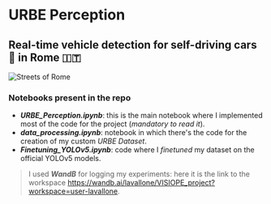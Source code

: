 # URBE Perception 
## Real-time vehicle detection for self-driving cars 🚗 in Rome 🇮🇹
![Streets of Rome](https://github.com/lavallone/URBE_Perception/raw/main/assets/Streets_of_Rome.gif)

### Notebooks present in the repo

* ***URBE_Perception.ipynb***: this is the main notebook where I implemented most of the code for the project (*mandatory to read it*).
* ***data_processing.ipynb***: notebook in which there's the code for the creation of my custom *URBE Dataset*.
* ***Finetuning_YOLOv5.ipynb***: code where I *finetuned* my dataset on the official YOLOv5 models.

> I used ***WandB*** for logging my experiments: here it is the link to the workspace https://wandb.ai/lavallone/VISIOPE_project?workspace=user-lavallone.

